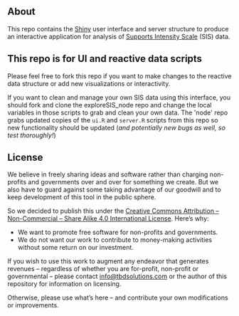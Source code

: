 ## About
This repo contains the [Shiny](http://shiny.rstudio.com/) user interface and server structure to produce an interactive application for analysis of [Supports Intensity Scale](https://aaidd.org/publications/supports-intensity-scale#.VsU2kObNUrc) (SIS) data.  

## This repo is for UI and reactive data scripts
Please feel free to fork this repo if you want to make changes to the reactive data structure or add new visualizations or interactivity.

If you want to clean and manage your own SIS data using this interface, you should fork and clone the exploreSIS_node repo and change the local variables in those scripts to grab and clean your own data.  The 'node' repo grabs updated copies of the `ui.R` and `server.R` scripts from this repo so new functionality should be updated (*and potentially new bugs as well, so test thoroughly!*)

## License
We believe in freely sharing ideas and software rather than charging non-profits and governments over and over for something we create.  But we also have to guard against some taking advantage of our goodwill and to keep development of this tool in the public sphere. 
 
So we decided to publish this under the [Creative Commons Attribution – Non-Commercial – Share Alike 4.0 International License](http://creativecommons.org/licenses/by-nc-sa/4.0/). Here’s why:
* We want to promote free software for non-profits and governments.
* We do not want our work to contribute to money-making activities without some return on our investment.

If you wish to use this work to augment any endeavor that generates revenues – regardless of whether you are for-profit, non-profit or governmental – please contact [info@tbdsolutions.com](info@tbdsolutions.com) or the author of this repository for information on licensing.

Otherwise, please use what’s here – and contribute your own modifications or improvements. 

